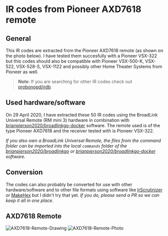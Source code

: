 # IR codes from Pioneer AXD7618 remote

## General
This IR codes are extracted from the Pioneer AXD7618 remote (as shown on the photo below). I have tested them succesfully with a Pioneer VSX-322 but this codes should also be compatible with Pioneer VSX-500-K, VSX-522, VSX-528-S, VSX-1122 and possibly other Home Theater Systems from Pioneer as well.

> **Note**: If you are searching for other IR codes check out [probonopd/irdb](https://github.com/probonopd/irdb).

## Used hardware/software
On 29 April 2020, I have extracted these 50 IR codes using the BroadLink Universal Remote (RM mini 3) hardware in combination with [brianpierson2020/broadlinkgo-docker](https://github.com/brianpierson2020/broadlinkgo-docker) software. The remote used is of the type Pioneer AXD7618 and the receiver tested with is Pioneer VSX-322.

_If you also own a BroadLink Universal Remote, the files from the command folder can be imported into the local `commands` folder of the [brianpierson2020/broadlinkgo](https://github.com/rob121/broadlinkgo) or [brianpierson2020/broadlinkgo-docker](https://github.com/brianpierson2020/broadlinkgo-docker) software._

## Conversion
The codes can also probably be converted for use with other hardware/software and to other file formats using software like [IrScrutinizer](https://github.com/bengtmartensson/IrScrutinizer) or [MakeHex](https://github.com/probonopd/MakeHex) but I didn't try that yet. _If you do, please send a PR so we can keep it all in one place._

## AXD7618 Remote

![AXD7618-Remote-Drawing](https://user-images.githubusercontent.com/64499648/80622911-c0cb0e00-8a49-11ea-87e1-f12f571b181c.png)
![AXD7618-Remote-Photo](https://user-images.githubusercontent.com/64499648/80621061-0e924700-8a47-11ea-984c-857e3722e210.jpg)


